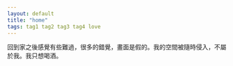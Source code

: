 ```yaml
---
layout: default
title: "home"
tags: tag1 tag2 tag3 tag4 love
---
```



回到家之後感覺有些難過，很多的錯覺，畫面是假的。我的空間被隨時侵入，不屬於我。我只想喝酒。
